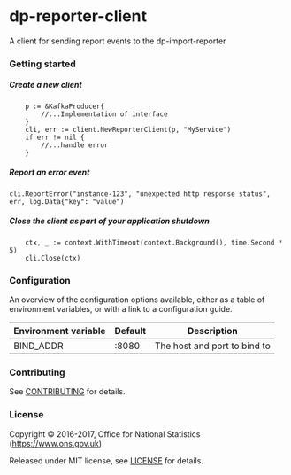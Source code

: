 dp-reporter-client
================

A client for sending report events to the dp-import-reporter

### Getting started
##### Create a new client
```
	p := &KafkaProducer{
	    //...Implementation of interface
	}
	cli, err := client.NewReporterClient(p, "MyService")
	if err != nil {
		//...handle error
	}
```
##### Report an error event
```
cli.ReportError("instance-123", "unexpected http response status", err, log.Data{"key": "value")
```

##### Close the client as part of your application shutdown
```
	ctx, _ := context.WithTimeout(context.Background(), time.Second * 5)
	cli.Close(ctx)
```

### Configuration

An overview of the configuration options available, either as a table of
environment variables, or with a link to a configuration guide.

| Environment variable | Default | Description
| -------------------- | ------- | -----------
| BIND_ADDR            | :8080   | The host and port to bind to

### Contributing

See [CONTRIBUTING](CONTRIBUTING.md) for details.

### License

Copyright © 2016-2017, Office for National Statistics (https://www.ons.gov.uk)

Released under MIT license, see [LICENSE](LICENSE.md) for details.
